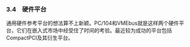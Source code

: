 ### 3.4　硬件平台

通用硬件参考平台的想法算不上新颖。PC/104和VMEbus就是这样两个硬件平台，它们在嵌入式市场中经受住了时间的考验。最近较为成功的平台包括CompactPCI及其衍生平台。


